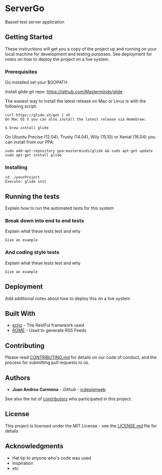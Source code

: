 # ServerGo

Basset test server application

## Getting Started

These instructions will get you a copy of the project up and running on your local machine for development and testing purposes. See deployment for notes on how to deploy the project on a live system.

### Prerequisites

Go installed
set your $GOPATH

Install glide
git repo: https://github.com/Masterminds/glide

The easiest way to install the latest release on Mac or Linux is with the following script:

```
curl https://glide.sh/get | sh
On Mac OS X you can also install the latest release via Homebrew:
```

```
$ brew install glide
```

On Ubuntu Precise (12.04), Trusty (14.04), Wily (15.10) or Xenial (16.04) you can install from our PPA:

```
sudo add-apt-repository ppa:masterminds/glide && sudo apt-get update
sudo apt-get install glide
```

### Installing

```
cd ./yourProject
Execute: glide init
```

## Running the tests

Explain how to run the automated tests for this system

### Break down into end to end tests

Explain what these tests test and why

```
Give an example
```

### And coding style tests

Explain what these tests test and why

```
Give an example
```

## Deployment

Add additional notes about how to deploy this on a live system

## Built With

* [echo](https://echo.labstack.com/) - The RestFul framework used
* [ROME](https://rometools.github.io/rome/) - Used to generate RSS Feeds

## Contributing

Please read [CONTRIBUTING.md](https://echo.labstack.com/) for details on our code of conduct, and the process for submitting pull requests to us.

## Authors

* **Juan Andres Carmena** - *Github* - [jcdesignweb](https://github.com/jcdesignweb)

See also the list of [contributors](https://github.com/your/project/contributors) who participated in this project.

## License

This project is licensed under the MIT License - see the [LICENSE.md](LICENSE.md) file for details

## Acknowledgments

* Hat tip to anyone who's code was used
* Inspiration
* etc
